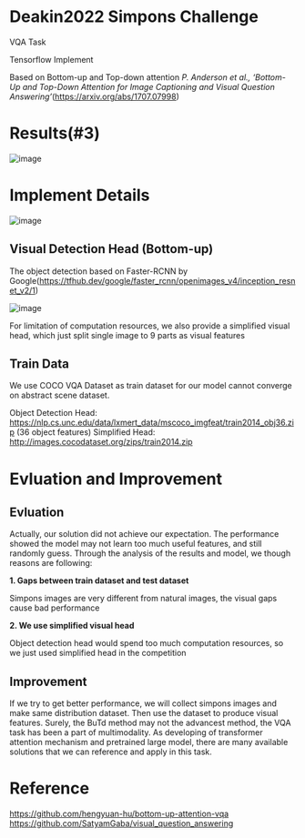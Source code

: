 # Deakin2022 Simpons Challenge

VQA Task

Tensorflow Implement

Based on Bottom-up and Top-down attention
*P. Anderson et al., ‘Bottom-Up and Top-Down Attention for Image Captioning and Visual Question Answering’*(https://arxiv.org/abs/1707.07998) 

# Results(#3)
![image](https://user-images.githubusercontent.com/39436745/183824428-02a66f40-30ba-4cd4-8f45-c01e9712985c.png)

# Implement Details
![image](https://user-images.githubusercontent.com/39436745/183826108-198e9ef4-6fb1-49b0-b92d-ef0cb36705b2.png)
## Visual Detection Head (Bottom-up)

The object detection based on Faster-RCNN by Google(https://tfhub.dev/google/faster_rcnn/openimages_v4/inception_resnet_v2/1)

![image](https://user-images.githubusercontent.com/39436745/183823849-8636152c-2f4a-4f78-8362-677addbdcc1b.png)

For limitation of computation resources, we also provide a simplified visual head, which just split single image to 9 parts as visual features

## Train Data

We use COCO VQA Dataset as train dataset for our model cannot converge on abstract scene dataset.

Object Detection Head:                             
https://nlp.cs.unc.edu/data/lxmert_data/mscoco_imgfeat/train2014_obj36.zip (36 object features)
Simplified Head:                        
http://images.cocodataset.org/zips/train2014.zip

# Evluation and Improvement
## Evluation
Actually, our solution did not achieve our expectation. The performance showed the model may not learn too much useful features, and still randomly guess.
Through the analysis of the results and model, we though reasons are following:

**1. Gaps between train dataset and test dataset**

Simpons images are very different from natural images, the visual gaps cause bad performance
 
**2. We use simplified visual head**

Object detection head would spend too much computation resources, so we just used simplified head in the competition

## Improvement
If we try to get better performance, we will collect simpons images and make same distribution dataset. Then use the dataset to produce visual features. 
Surely, the BuTd method may not the advancest method, the VQA task has been a part of multimodality. As developing of transformer attention mechanism 
and pretrained large model, there are many available solutions that we can reference and apply in this task.


# Reference
https://github.com/hengyuan-hu/bottom-up-attention-vqa                                        
https://github.com/SatyamGaba/visual_question_answering
